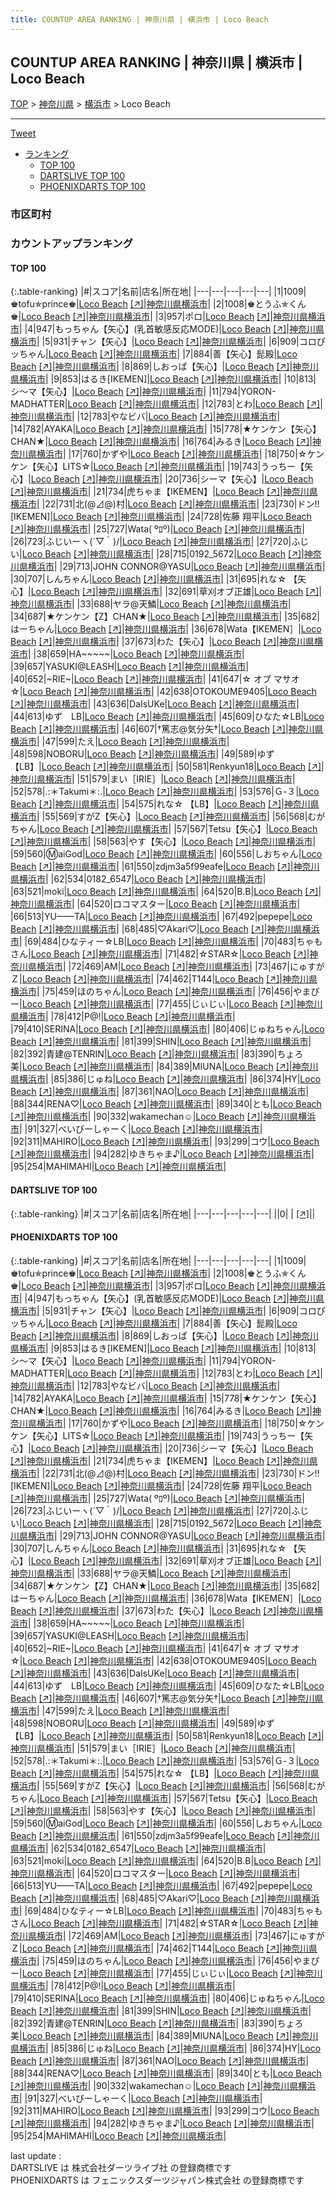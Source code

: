```yaml
---
title: COUNTUP AREA RANKING | 神奈川県 | 横浜市 | Loco Beach
---
```

## COUNTUP AREA RANKING | 神奈川県 | 横浜市 | Loco Beach

[TOP](/darts/rank/) > [神奈川県](/darts/rank/神奈川県/) > [横浜市](/darts/rank/神奈川県/横浜市/) > Loco Beach

___

<a href="https://twitter.com/share?ref_src=twsrc%5Etfw" data-text="COUNTUP AREA RANKING | 神奈川県横浜市Loco Beach" class="twitter-share-button" data-hashtags="DARTSLIVE,PHOENIXDARTS,darts,ダーツ" data-show-count="false">Tweet</a>

* [ランキング](#カウントアップランキング)
    * [TOP 100](#top-100)
    * [DARTSLIVE TOP 100](#dartslive-top-100)
    * [PHOENIXDARTS TOP 100](#phoenixdarts-top-100)

### 市区町村

<ul>

</ul>

### カウントアップランキング

#### TOP 100



{:.table-ranking}
|#|スコア|名前|店名|所在地|
|---|---|---|---|---|
|1|1009|<span class="rank-name-pd">♚tofu✯prince♚</span>|<a href="/darts/rank/shops/50715.html">Loco Beach</a> <a href="https://vs.phoenixdarts.com/jp/shop/shopDetailInfo/s_50715?s_seq=50715">[↗]</a>|<a href="/darts/rank/神奈川県/横浜市">神奈川県横浜市</a>|
|2|1008|<span class="rank-name-pd">♚とうふ✯くん♚</span>|<a href="/darts/rank/shops/50715.html">Loco Beach</a> <a href="https://vs.phoenixdarts.com/jp/shop/shopDetailInfo/s_50715?s_seq=50715">[↗]</a>|<a href="/darts/rank/神奈川県/横浜市">神奈川県横浜市</a>|
|3|957|<span class="rank-name-pd">ポロ</span>|<a href="/darts/rank/shops/50715.html">Loco Beach</a> <a href="https://vs.phoenixdarts.com/jp/shop/shopDetailInfo/s_50715?s_seq=50715">[↗]</a>|<a href="/darts/rank/神奈川県/横浜市">神奈川県横浜市</a>|
|4|947|<span class="rank-name-pd">もっちゃん【矢心】(乳首敏感反応MODE)</span>|<a href="/darts/rank/shops/50715.html">Loco Beach</a> <a href="https://vs.phoenixdarts.com/jp/shop/shopDetailInfo/s_50715?s_seq=50715">[↗]</a>|<a href="/darts/rank/神奈川県/横浜市">神奈川県横浜市</a>|
|5|931|<span class="rank-name-pd">チャン【矢心】</span>|<a href="/darts/rank/shops/50715.html">Loco Beach</a> <a href="https://vs.phoenixdarts.com/jp/shop/shopDetailInfo/s_50715?s_seq=50715">[↗]</a>|<a href="/darts/rank/神奈川県/横浜市">神奈川県横浜市</a>|
|6|909|<span class="rank-name-pd">コロぴッちゃん</span>|<a href="/darts/rank/shops/50715.html">Loco Beach</a> <a href="https://vs.phoenixdarts.com/jp/shop/shopDetailInfo/s_50715?s_seq=50715">[↗]</a>|<a href="/darts/rank/神奈川県/横浜市">神奈川県横浜市</a>|
|7|884|<span class="rank-name-pd">善【矢心】髭殿</span>|<a href="/darts/rank/shops/50715.html">Loco Beach</a> <a href="https://vs.phoenixdarts.com/jp/shop/shopDetailInfo/s_50715?s_seq=50715">[↗]</a>|<a href="/darts/rank/神奈川県/横浜市">神奈川県横浜市</a>|
|8|869|<span class="rank-name-pd">しおっぱ【矢心】</span>|<a href="/darts/rank/shops/50715.html">Loco Beach</a> <a href="https://vs.phoenixdarts.com/jp/shop/shopDetailInfo/s_50715?s_seq=50715">[↗]</a>|<a href="/darts/rank/神奈川県/横浜市">神奈川県横浜市</a>|
|9|853|<span class="rank-name-pd">はるき[IKEMEN]</span>|<a href="/darts/rank/shops/50715.html">Loco Beach</a> <a href="https://vs.phoenixdarts.com/jp/shop/shopDetailInfo/s_50715?s_seq=50715">[↗]</a>|<a href="/darts/rank/神奈川県/横浜市">神奈川県横浜市</a>|
|10|813|<span class="rank-name-pd">シ〜マ【矢心】</span>|<a href="/darts/rank/shops/50715.html">Loco Beach</a> <a href="https://vs.phoenixdarts.com/jp/shop/shopDetailInfo/s_50715?s_seq=50715">[↗]</a>|<a href="/darts/rank/神奈川県/横浜市">神奈川県横浜市</a>|
|11|794|<span class="rank-name-pd">YORON-MADHATTER</span>|<a href="/darts/rank/shops/50715.html">Loco Beach</a> <a href="https://vs.phoenixdarts.com/jp/shop/shopDetailInfo/s_50715?s_seq=50715">[↗]</a>|<a href="/darts/rank/神奈川県/横浜市">神奈川県横浜市</a>|
|12|783|<span class="rank-name-pd">とわ</span>|<a href="/darts/rank/shops/50715.html">Loco Beach</a> <a href="https://vs.phoenixdarts.com/jp/shop/shopDetailInfo/s_50715?s_seq=50715">[↗]</a>|<a href="/darts/rank/神奈川県/横浜市">神奈川県横浜市</a>|
|12|783|<span class="rank-name-pd">やなビバ</span>|<a href="/darts/rank/shops/50715.html">Loco Beach</a> <a href="https://vs.phoenixdarts.com/jp/shop/shopDetailInfo/s_50715?s_seq=50715">[↗]</a>|<a href="/darts/rank/神奈川県/横浜市">神奈川県横浜市</a>|
|14|782|<span class="rank-name-pd">AYAKA</span>|<a href="/darts/rank/shops/50715.html">Loco Beach</a> <a href="https://vs.phoenixdarts.com/jp/shop/shopDetailInfo/s_50715?s_seq=50715">[↗]</a>|<a href="/darts/rank/神奈川県/横浜市">神奈川県横浜市</a>|
|15|778|<span class="rank-name-pd">★ケンケン【矢心】CHAN★</span>|<a href="/darts/rank/shops/50715.html">Loco Beach</a> <a href="https://vs.phoenixdarts.com/jp/shop/shopDetailInfo/s_50715?s_seq=50715">[↗]</a>|<a href="/darts/rank/神奈川県/横浜市">神奈川県横浜市</a>|
|16|764|<span class="rank-name-pd">みるき</span>|<a href="/darts/rank/shops/50715.html">Loco Beach</a> <a href="https://vs.phoenixdarts.com/jp/shop/shopDetailInfo/s_50715?s_seq=50715">[↗]</a>|<a href="/darts/rank/神奈川県/横浜市">神奈川県横浜市</a>|
|17|760|<span class="rank-name-pd">かずや</span>|<a href="/darts/rank/shops/50715.html">Loco Beach</a> <a href="https://vs.phoenixdarts.com/jp/shop/shopDetailInfo/s_50715?s_seq=50715">[↗]</a>|<a href="/darts/rank/神奈川県/横浜市">神奈川県横浜市</a>|
|18|750|<span class="rank-name-pd">☆ケンケン【矢心】LITS☆</span>|<a href="/darts/rank/shops/50715.html">Loco Beach</a> <a href="https://vs.phoenixdarts.com/jp/shop/shopDetailInfo/s_50715?s_seq=50715">[↗]</a>|<a href="/darts/rank/神奈川県/横浜市">神奈川県横浜市</a>|
|19|743|<span class="rank-name-pd">うっちー【矢心】</span>|<a href="/darts/rank/shops/50715.html">Loco Beach</a> <a href="https://vs.phoenixdarts.com/jp/shop/shopDetailInfo/s_50715?s_seq=50715">[↗]</a>|<a href="/darts/rank/神奈川県/横浜市">神奈川県横浜市</a>|
|20|736|<span class="rank-name-pd">シーマ【矢心】</span>|<a href="/darts/rank/shops/50715.html">Loco Beach</a> <a href="https://vs.phoenixdarts.com/jp/shop/shopDetailInfo/s_50715?s_seq=50715">[↗]</a>|<a href="/darts/rank/神奈川県/横浜市">神奈川県横浜市</a>|
|21|734|<span class="rank-name-pd">虎ちゃま【IKEMEN】</span>|<a href="/darts/rank/shops/50715.html">Loco Beach</a> <a href="https://vs.phoenixdarts.com/jp/shop/shopDetailInfo/s_50715?s_seq=50715">[↗]</a>|<a href="/darts/rank/神奈川県/横浜市">神奈川県横浜市</a>|
|22|731|<span class="rank-name-pd">北(@⊿@)村</span>|<a href="/darts/rank/shops/50715.html">Loco Beach</a> <a href="https://vs.phoenixdarts.com/jp/shop/shopDetailInfo/s_50715?s_seq=50715">[↗]</a>|<a href="/darts/rank/神奈川県/横浜市">神奈川県横浜市</a>|
|23|730|<span class="rank-name-pd">ドン!![IKEMEN]</span>|<a href="/darts/rank/shops/50715.html">Loco Beach</a> <a href="https://vs.phoenixdarts.com/jp/shop/shopDetailInfo/s_50715?s_seq=50715">[↗]</a>|<a href="/darts/rank/神奈川県/横浜市">神奈川県横浜市</a>|
|24|728|<span class="rank-name-pd">佐藤 翔平</span>|<a href="/darts/rank/shops/50715.html">Loco Beach</a> <a href="https://vs.phoenixdarts.com/jp/shop/shopDetailInfo/s_50715?s_seq=50715">[↗]</a>|<a href="/darts/rank/神奈川県/横浜市">神奈川県横浜市</a>|
|25|727|<span class="rank-name-pd">Wata( ºﾛº)</span>|<a href="/darts/rank/shops/50715.html">Loco Beach</a> <a href="https://vs.phoenixdarts.com/jp/shop/shopDetailInfo/s_50715?s_seq=50715">[↗]</a>|<a href="/darts/rank/神奈川県/横浜市">神奈川県横浜市</a>|
|26|723|<span class="rank-name-pd">ふじいーヽ(´▽｀)/</span>|<a href="/darts/rank/shops/50715.html">Loco Beach</a> <a href="https://vs.phoenixdarts.com/jp/shop/shopDetailInfo/s_50715?s_seq=50715">[↗]</a>|<a href="/darts/rank/神奈川県/横浜市">神奈川県横浜市</a>|
|27|720|<span class="rank-name-pd">ふじい</span>|<a href="/darts/rank/shops/50715.html">Loco Beach</a> <a href="https://vs.phoenixdarts.com/jp/shop/shopDetailInfo/s_50715?s_seq=50715">[↗]</a>|<a href="/darts/rank/神奈川県/横浜市">神奈川県横浜市</a>|
|28|715|<span class="rank-name-pd">0192_5672</span>|<a href="/darts/rank/shops/50715.html">Loco Beach</a> <a href="https://vs.phoenixdarts.com/jp/shop/shopDetailInfo/s_50715?s_seq=50715">[↗]</a>|<a href="/darts/rank/神奈川県/横浜市">神奈川県横浜市</a>|
|29|713|<span class="rank-name-pd">JOHN CONNOR@YASU</span>|<a href="/darts/rank/shops/50715.html">Loco Beach</a> <a href="https://vs.phoenixdarts.com/jp/shop/shopDetailInfo/s_50715?s_seq=50715">[↗]</a>|<a href="/darts/rank/神奈川県/横浜市">神奈川県横浜市</a>|
|30|707|<span class="rank-name-pd">しんちゃん</span>|<a href="/darts/rank/shops/50715.html">Loco Beach</a> <a href="https://vs.phoenixdarts.com/jp/shop/shopDetailInfo/s_50715?s_seq=50715">[↗]</a>|<a href="/darts/rank/神奈川県/横浜市">神奈川県横浜市</a>|
|31|695|<span class="rank-name-pd">れな☆ 【矢心】</span>|<a href="/darts/rank/shops/50715.html">Loco Beach</a> <a href="https://vs.phoenixdarts.com/jp/shop/shopDetailInfo/s_50715?s_seq=50715">[↗]</a>|<a href="/darts/rank/神奈川県/横浜市">神奈川県横浜市</a>|
|32|691|<span class="rank-name-pd">草刈オブ正雄</span>|<a href="/darts/rank/shops/50715.html">Loco Beach</a> <a href="https://vs.phoenixdarts.com/jp/shop/shopDetailInfo/s_50715?s_seq=50715">[↗]</a>|<a href="/darts/rank/神奈川県/横浜市">神奈川県横浜市</a>|
|33|688|<span class="rank-name-pd">ヤラ@天鱗</span>|<a href="/darts/rank/shops/50715.html">Loco Beach</a> <a href="https://vs.phoenixdarts.com/jp/shop/shopDetailInfo/s_50715?s_seq=50715">[↗]</a>|<a href="/darts/rank/神奈川県/横浜市">神奈川県横浜市</a>|
|34|687|<span class="rank-name-pd">★ケンケン【Z】CHAN★</span>|<a href="/darts/rank/shops/50715.html">Loco Beach</a> <a href="https://vs.phoenixdarts.com/jp/shop/shopDetailInfo/s_50715?s_seq=50715">[↗]</a>|<a href="/darts/rank/神奈川県/横浜市">神奈川県横浜市</a>|
|35|682|<span class="rank-name-pd">はーちゃん</span>|<a href="/darts/rank/shops/50715.html">Loco Beach</a> <a href="https://vs.phoenixdarts.com/jp/shop/shopDetailInfo/s_50715?s_seq=50715">[↗]</a>|<a href="/darts/rank/神奈川県/横浜市">神奈川県横浜市</a>|
|36|678|<span class="rank-name-pd">Wata【IKEMEN］</span>|<a href="/darts/rank/shops/50715.html">Loco Beach</a> <a href="https://vs.phoenixdarts.com/jp/shop/shopDetailInfo/s_50715?s_seq=50715">[↗]</a>|<a href="/darts/rank/神奈川県/横浜市">神奈川県横浜市</a>|
|37|673|<span class="rank-name-pd">わた【矢心】</span>|<a href="/darts/rank/shops/50715.html">Loco Beach</a> <a href="https://vs.phoenixdarts.com/jp/shop/shopDetailInfo/s_50715?s_seq=50715">[↗]</a>|<a href="/darts/rank/神奈川県/横浜市">神奈川県横浜市</a>|
|38|659|<span class="rank-name-pd">HA~~~~~</span>|<a href="/darts/rank/shops/50715.html">Loco Beach</a> <a href="https://vs.phoenixdarts.com/jp/shop/shopDetailInfo/s_50715?s_seq=50715">[↗]</a>|<a href="/darts/rank/神奈川県/横浜市">神奈川県横浜市</a>|
|39|657|<span class="rank-name-pd">YASUKI@LEASH</span>|<a href="/darts/rank/shops/50715.html">Loco Beach</a> <a href="https://vs.phoenixdarts.com/jp/shop/shopDetailInfo/s_50715?s_seq=50715">[↗]</a>|<a href="/darts/rank/神奈川県/横浜市">神奈川県横浜市</a>|
|40|652|<span class="rank-name-pd">~RIE~</span>|<a href="/darts/rank/shops/50715.html">Loco Beach</a> <a href="https://vs.phoenixdarts.com/jp/shop/shopDetailInfo/s_50715?s_seq=50715">[↗]</a>|<a href="/darts/rank/神奈川県/横浜市">神奈川県横浜市</a>|
|41|647|<span class="rank-name-pd">☆ オブ マサオ ☆</span>|<a href="/darts/rank/shops/50715.html">Loco Beach</a> <a href="https://vs.phoenixdarts.com/jp/shop/shopDetailInfo/s_50715?s_seq=50715">[↗]</a>|<a href="/darts/rank/神奈川県/横浜市">神奈川県横浜市</a>|
|42|638|<span class="rank-name-pd">OTOKOUME9405</span>|<a href="/darts/rank/shops/50715.html">Loco Beach</a> <a href="https://vs.phoenixdarts.com/jp/shop/shopDetailInfo/s_50715?s_seq=50715">[↗]</a>|<a href="/darts/rank/神奈川県/横浜市">神奈川県横浜市</a>|
|43|636|<span class="rank-name-pd">DaIsUKe</span>|<a href="/darts/rank/shops/50715.html">Loco Beach</a> <a href="https://vs.phoenixdarts.com/jp/shop/shopDetailInfo/s_50715?s_seq=50715">[↗]</a>|<a href="/darts/rank/神奈川県/横浜市">神奈川県横浜市</a>|
|44|613|<span class="rank-name-pd">ゆず　LB</span>|<a href="/darts/rank/shops/50715.html">Loco Beach</a> <a href="https://vs.phoenixdarts.com/jp/shop/shopDetailInfo/s_50715?s_seq=50715">[↗]</a>|<a href="/darts/rank/神奈川県/横浜市">神奈川県横浜市</a>|
|45|609|<span class="rank-name-pd">ひなた☆LB</span>|<a href="/darts/rank/shops/50715.html">Loco Beach</a> <a href="https://vs.phoenixdarts.com/jp/shop/shopDetailInfo/s_50715?s_seq=50715">[↗]</a>|<a href="/darts/rank/神奈川県/横浜市">神奈川県横浜市</a>|
|46|607|<span class="rank-name-pd">†篤志@気分矢†</span>|<a href="/darts/rank/shops/50715.html">Loco Beach</a> <a href="https://vs.phoenixdarts.com/jp/shop/shopDetailInfo/s_50715?s_seq=50715">[↗]</a>|<a href="/darts/rank/神奈川県/横浜市">神奈川県横浜市</a>|
|47|599|<span class="rank-name-pd">たえ</span>|<a href="/darts/rank/shops/50715.html">Loco Beach</a> <a href="https://vs.phoenixdarts.com/jp/shop/shopDetailInfo/s_50715?s_seq=50715">[↗]</a>|<a href="/darts/rank/神奈川県/横浜市">神奈川県横浜市</a>|
|48|598|<span class="rank-name-pd">NOBORU</span>|<a href="/darts/rank/shops/50715.html">Loco Beach</a> <a href="https://vs.phoenixdarts.com/jp/shop/shopDetailInfo/s_50715?s_seq=50715">[↗]</a>|<a href="/darts/rank/神奈川県/横浜市">神奈川県横浜市</a>|
|49|589|<span class="rank-name-pd">ゆず　【LB】</span>|<a href="/darts/rank/shops/50715.html">Loco Beach</a> <a href="https://vs.phoenixdarts.com/jp/shop/shopDetailInfo/s_50715?s_seq=50715">[↗]</a>|<a href="/darts/rank/神奈川県/横浜市">神奈川県横浜市</a>|
|50|581|<span class="rank-name-pd">Renkyun18</span>|<a href="/darts/rank/shops/50715.html">Loco Beach</a> <a href="https://vs.phoenixdarts.com/jp/shop/shopDetailInfo/s_50715?s_seq=50715">[↗]</a>|<a href="/darts/rank/神奈川県/横浜市">神奈川県横浜市</a>|
|51|579|<span class="rank-name-pd">まい［IRIE］</span>|<a href="/darts/rank/shops/50715.html">Loco Beach</a> <a href="https://vs.phoenixdarts.com/jp/shop/shopDetailInfo/s_50715?s_seq=50715">[↗]</a>|<a href="/darts/rank/神奈川県/横浜市">神奈川県横浜市</a>|
|52|578|<span class="rank-name-pd">.:＊Takumi＊:.</span>|<a href="/darts/rank/shops/50715.html">Loco Beach</a> <a href="https://vs.phoenixdarts.com/jp/shop/shopDetailInfo/s_50715?s_seq=50715">[↗]</a>|<a href="/darts/rank/神奈川県/横浜市">神奈川県横浜市</a>|
|53|576|<span class="rank-name-pd">Ｇ-３</span>|<a href="/darts/rank/shops/50715.html">Loco Beach</a> <a href="https://vs.phoenixdarts.com/jp/shop/shopDetailInfo/s_50715?s_seq=50715">[↗]</a>|<a href="/darts/rank/神奈川県/横浜市">神奈川県横浜市</a>|
|54|575|<span class="rank-name-pd">れな☆ 【LB】</span>|<a href="/darts/rank/shops/50715.html">Loco Beach</a> <a href="https://vs.phoenixdarts.com/jp/shop/shopDetailInfo/s_50715?s_seq=50715">[↗]</a>|<a href="/darts/rank/神奈川県/横浜市">神奈川県横浜市</a>|
|55|569|<span class="rank-name-pd">すがZ【矢心】</span>|<a href="/darts/rank/shops/50715.html">Loco Beach</a> <a href="https://vs.phoenixdarts.com/jp/shop/shopDetailInfo/s_50715?s_seq=50715">[↗]</a>|<a href="/darts/rank/神奈川県/横浜市">神奈川県横浜市</a>|
|56|568|<span class="rank-name-pd">むがちゃん</span>|<a href="/darts/rank/shops/50715.html">Loco Beach</a> <a href="https://vs.phoenixdarts.com/jp/shop/shopDetailInfo/s_50715?s_seq=50715">[↗]</a>|<a href="/darts/rank/神奈川県/横浜市">神奈川県横浜市</a>|
|57|567|<span class="rank-name-pd">Tetsu【矢心】</span>|<a href="/darts/rank/shops/50715.html">Loco Beach</a> <a href="https://vs.phoenixdarts.com/jp/shop/shopDetailInfo/s_50715?s_seq=50715">[↗]</a>|<a href="/darts/rank/神奈川県/横浜市">神奈川県横浜市</a>|
|58|563|<span class="rank-name-pd">やす【矢心】</span>|<a href="/darts/rank/shops/50715.html">Loco Beach</a> <a href="https://vs.phoenixdarts.com/jp/shop/shopDetailInfo/s_50715?s_seq=50715">[↗]</a>|<a href="/darts/rank/神奈川県/横浜市">神奈川県横浜市</a>|
|59|560|<span class="rank-name-pd">Ⓜ︎aiGod</span>|<a href="/darts/rank/shops/50715.html">Loco Beach</a> <a href="https://vs.phoenixdarts.com/jp/shop/shopDetailInfo/s_50715?s_seq=50715">[↗]</a>|<a href="/darts/rank/神奈川県/横浜市">神奈川県横浜市</a>|
|60|556|<span class="rank-name-pd">しおちゃん</span>|<a href="/darts/rank/shops/50715.html">Loco Beach</a> <a href="https://vs.phoenixdarts.com/jp/shop/shopDetailInfo/s_50715?s_seq=50715">[↗]</a>|<a href="/darts/rank/神奈川県/横浜市">神奈川県横浜市</a>|
|61|550|<span class="rank-name-pd">zdjm3a5f99eafe</span>|<a href="/darts/rank/shops/50715.html">Loco Beach</a> <a href="https://vs.phoenixdarts.com/jp/shop/shopDetailInfo/s_50715?s_seq=50715">[↗]</a>|<a href="/darts/rank/神奈川県/横浜市">神奈川県横浜市</a>|
|62|534|<span class="rank-name-pd">0182_6547</span>|<a href="/darts/rank/shops/50715.html">Loco Beach</a> <a href="https://vs.phoenixdarts.com/jp/shop/shopDetailInfo/s_50715?s_seq=50715">[↗]</a>|<a href="/darts/rank/神奈川県/横浜市">神奈川県横浜市</a>|
|63|521|<span class="rank-name-pd">moki</span>|<a href="/darts/rank/shops/50715.html">Loco Beach</a> <a href="https://vs.phoenixdarts.com/jp/shop/shopDetailInfo/s_50715?s_seq=50715">[↗]</a>|<a href="/darts/rank/神奈川県/横浜市">神奈川県横浜市</a>|
|64|520|<span class="rank-name-pd">B.B</span>|<a href="/darts/rank/shops/50715.html">Loco Beach</a> <a href="https://vs.phoenixdarts.com/jp/shop/shopDetailInfo/s_50715?s_seq=50715">[↗]</a>|<a href="/darts/rank/神奈川県/横浜市">神奈川県横浜市</a>|
|64|520|<span class="rank-name-pd">ロコマスター</span>|<a href="/darts/rank/shops/50715.html">Loco Beach</a> <a href="https://vs.phoenixdarts.com/jp/shop/shopDetailInfo/s_50715?s_seq=50715">[↗]</a>|<a href="/darts/rank/神奈川県/横浜市">神奈川県横浜市</a>|
|66|513|<span class="rank-name-pd">YU——TA</span>|<a href="/darts/rank/shops/50715.html">Loco Beach</a> <a href="https://vs.phoenixdarts.com/jp/shop/shopDetailInfo/s_50715?s_seq=50715">[↗]</a>|<a href="/darts/rank/神奈川県/横浜市">神奈川県横浜市</a>|
|67|492|<span class="rank-name-pd">pepepe</span>|<a href="/darts/rank/shops/50715.html">Loco Beach</a> <a href="https://vs.phoenixdarts.com/jp/shop/shopDetailInfo/s_50715?s_seq=50715">[↗]</a>|<a href="/darts/rank/神奈川県/横浜市">神奈川県横浜市</a>|
|68|485|<span class="rank-name-pd">‪‪♡Akari‪‪♡</span>|<a href="/darts/rank/shops/50715.html">Loco Beach</a> <a href="https://vs.phoenixdarts.com/jp/shop/shopDetailInfo/s_50715?s_seq=50715">[↗]</a>|<a href="/darts/rank/神奈川県/横浜市">神奈川県横浜市</a>|
|69|484|<span class="rank-name-pd">ひなティー☆LB</span>|<a href="/darts/rank/shops/50715.html">Loco Beach</a> <a href="https://vs.phoenixdarts.com/jp/shop/shopDetailInfo/s_50715?s_seq=50715">[↗]</a>|<a href="/darts/rank/神奈川県/横浜市">神奈川県横浜市</a>|
|70|483|<span class="rank-name-pd">ちゃもさん</span>|<a href="/darts/rank/shops/50715.html">Loco Beach</a> <a href="https://vs.phoenixdarts.com/jp/shop/shopDetailInfo/s_50715?s_seq=50715">[↗]</a>|<a href="/darts/rank/神奈川県/横浜市">神奈川県横浜市</a>|
|71|482|<span class="rank-name-pd">☆STAR☆</span>|<a href="/darts/rank/shops/50715.html">Loco Beach</a> <a href="https://vs.phoenixdarts.com/jp/shop/shopDetailInfo/s_50715?s_seq=50715">[↗]</a>|<a href="/darts/rank/神奈川県/横浜市">神奈川県横浜市</a>|
|72|469|<span class="rank-name-pd">AM</span>|<a href="/darts/rank/shops/50715.html">Loco Beach</a> <a href="https://vs.phoenixdarts.com/jp/shop/shopDetailInfo/s_50715?s_seq=50715">[↗]</a>|<a href="/darts/rank/神奈川県/横浜市">神奈川県横浜市</a>|
|73|467|<span class="rank-name-pd">にゅすがＺ</span>|<a href="/darts/rank/shops/50715.html">Loco Beach</a> <a href="https://vs.phoenixdarts.com/jp/shop/shopDetailInfo/s_50715?s_seq=50715">[↗]</a>|<a href="/darts/rank/神奈川県/横浜市">神奈川県横浜市</a>|
|74|462|<span class="rank-name-pd">T144</span>|<a href="/darts/rank/shops/50715.html">Loco Beach</a> <a href="https://vs.phoenixdarts.com/jp/shop/shopDetailInfo/s_50715?s_seq=50715">[↗]</a>|<a href="/darts/rank/神奈川県/横浜市">神奈川県横浜市</a>|
|75|459|<span class="rank-name-pd">ほのちゃん</span>|<a href="/darts/rank/shops/50715.html">Loco Beach</a> <a href="https://vs.phoenixdarts.com/jp/shop/shopDetailInfo/s_50715?s_seq=50715">[↗]</a>|<a href="/darts/rank/神奈川県/横浜市">神奈川県横浜市</a>|
|76|456|<span class="rank-name-pd">やまぴー</span>|<a href="/darts/rank/shops/50715.html">Loco Beach</a> <a href="https://vs.phoenixdarts.com/jp/shop/shopDetailInfo/s_50715?s_seq=50715">[↗]</a>|<a href="/darts/rank/神奈川県/横浜市">神奈川県横浜市</a>|
|77|455|<span class="rank-name-pd">じぃじぃ</span>|<a href="/darts/rank/shops/50715.html">Loco Beach</a> <a href="https://vs.phoenixdarts.com/jp/shop/shopDetailInfo/s_50715?s_seq=50715">[↗]</a>|<a href="/darts/rank/神奈川県/横浜市">神奈川県横浜市</a>|
|78|412|<span class="rank-name-pd">P@!</span>|<a href="/darts/rank/shops/50715.html">Loco Beach</a> <a href="https://vs.phoenixdarts.com/jp/shop/shopDetailInfo/s_50715?s_seq=50715">[↗]</a>|<a href="/darts/rank/神奈川県/横浜市">神奈川県横浜市</a>|
|79|410|<span class="rank-name-pd">SERINA</span>|<a href="/darts/rank/shops/50715.html">Loco Beach</a> <a href="https://vs.phoenixdarts.com/jp/shop/shopDetailInfo/s_50715?s_seq=50715">[↗]</a>|<a href="/darts/rank/神奈川県/横浜市">神奈川県横浜市</a>|
|80|406|<span class="rank-name-pd">じゅねちゃん</span>|<a href="/darts/rank/shops/50715.html">Loco Beach</a> <a href="https://vs.phoenixdarts.com/jp/shop/shopDetailInfo/s_50715?s_seq=50715">[↗]</a>|<a href="/darts/rank/神奈川県/横浜市">神奈川県横浜市</a>|
|81|399|<span class="rank-name-pd">SHIN</span>|<a href="/darts/rank/shops/50715.html">Loco Beach</a> <a href="https://vs.phoenixdarts.com/jp/shop/shopDetailInfo/s_50715?s_seq=50715">[↗]</a>|<a href="/darts/rank/神奈川県/横浜市">神奈川県横浜市</a>|
|82|392|<span class="rank-name-pd">青建@TENRIN</span>|<a href="/darts/rank/shops/50715.html">Loco Beach</a> <a href="https://vs.phoenixdarts.com/jp/shop/shopDetailInfo/s_50715?s_seq=50715">[↗]</a>|<a href="/darts/rank/神奈川県/横浜市">神奈川県横浜市</a>|
|83|390|<span class="rank-name-pd">ちょろ美</span>|<a href="/darts/rank/shops/50715.html">Loco Beach</a> <a href="https://vs.phoenixdarts.com/jp/shop/shopDetailInfo/s_50715?s_seq=50715">[↗]</a>|<a href="/darts/rank/神奈川県/横浜市">神奈川県横浜市</a>|
|84|389|<span class="rank-name-pd">MIUNA</span>|<a href="/darts/rank/shops/50715.html">Loco Beach</a> <a href="https://vs.phoenixdarts.com/jp/shop/shopDetailInfo/s_50715?s_seq=50715">[↗]</a>|<a href="/darts/rank/神奈川県/横浜市">神奈川県横浜市</a>|
|85|386|<span class="rank-name-pd">じゅね</span>|<a href="/darts/rank/shops/50715.html">Loco Beach</a> <a href="https://vs.phoenixdarts.com/jp/shop/shopDetailInfo/s_50715?s_seq=50715">[↗]</a>|<a href="/darts/rank/神奈川県/横浜市">神奈川県横浜市</a>|
|86|374|<span class="rank-name-pd">HY</span>|<a href="/darts/rank/shops/50715.html">Loco Beach</a> <a href="https://vs.phoenixdarts.com/jp/shop/shopDetailInfo/s_50715?s_seq=50715">[↗]</a>|<a href="/darts/rank/神奈川県/横浜市">神奈川県横浜市</a>|
|87|361|<span class="rank-name-pd">NAO</span>|<a href="/darts/rank/shops/50715.html">Loco Beach</a> <a href="https://vs.phoenixdarts.com/jp/shop/shopDetailInfo/s_50715?s_seq=50715">[↗]</a>|<a href="/darts/rank/神奈川県/横浜市">神奈川県横浜市</a>|
|88|344|<span class="rank-name-pd">RENA♡</span>|<a href="/darts/rank/shops/50715.html">Loco Beach</a> <a href="https://vs.phoenixdarts.com/jp/shop/shopDetailInfo/s_50715?s_seq=50715">[↗]</a>|<a href="/darts/rank/神奈川県/横浜市">神奈川県横浜市</a>|
|89|340|<span class="rank-name-pd">とも</span>|<a href="/darts/rank/shops/50715.html">Loco Beach</a> <a href="https://vs.phoenixdarts.com/jp/shop/shopDetailInfo/s_50715?s_seq=50715">[↗]</a>|<a href="/darts/rank/神奈川県/横浜市">神奈川県横浜市</a>|
|90|332|<span class="rank-name-pd">wakamechan☺︎</span>|<a href="/darts/rank/shops/50715.html">Loco Beach</a> <a href="https://vs.phoenixdarts.com/jp/shop/shopDetailInfo/s_50715?s_seq=50715">[↗]</a>|<a href="/darts/rank/神奈川県/横浜市">神奈川県横浜市</a>|
|91|327|<span class="rank-name-pd">べいびーしゃーく</span>|<a href="/darts/rank/shops/50715.html">Loco Beach</a> <a href="https://vs.phoenixdarts.com/jp/shop/shopDetailInfo/s_50715?s_seq=50715">[↗]</a>|<a href="/darts/rank/神奈川県/横浜市">神奈川県横浜市</a>|
|92|311|<span class="rank-name-pd">MAHIRO</span>|<a href="/darts/rank/shops/50715.html">Loco Beach</a> <a href="https://vs.phoenixdarts.com/jp/shop/shopDetailInfo/s_50715?s_seq=50715">[↗]</a>|<a href="/darts/rank/神奈川県/横浜市">神奈川県横浜市</a>|
|93|299|<span class="rank-name-pd">コウ</span>|<a href="/darts/rank/shops/50715.html">Loco Beach</a> <a href="https://vs.phoenixdarts.com/jp/shop/shopDetailInfo/s_50715?s_seq=50715">[↗]</a>|<a href="/darts/rank/神奈川県/横浜市">神奈川県横浜市</a>|
|94|282|<span class="rank-name-pd">ゆきちゃま♪</span>|<a href="/darts/rank/shops/50715.html">Loco Beach</a> <a href="https://vs.phoenixdarts.com/jp/shop/shopDetailInfo/s_50715?s_seq=50715">[↗]</a>|<a href="/darts/rank/神奈川県/横浜市">神奈川県横浜市</a>|
|95|254|<span class="rank-name-pd">MAHIMAHI</span>|<a href="/darts/rank/shops/50715.html">Loco Beach</a> <a href="https://vs.phoenixdarts.com/jp/shop/shopDetailInfo/s_50715?s_seq=50715">[↗]</a>|<a href="/darts/rank/神奈川県/横浜市">神奈川県横浜市</a>|


#### DARTSLIVE TOP 100



{:.table-ranking}
|#|スコア|名前|店名|所在地|
|---|---|---|---|---|
||0|<span class="rank-name-dl"> </span>|<a href="/darts/rank/shops/.html"></a> <a href="">[↗]</a>|<a href="/darts/rank//"></a>|


#### PHOENIXDARTS TOP 100



{:.table-ranking}
|#|スコア|名前|店名|所在地|
|---|---|---|---|---|
|1|1009|<span class="rank-name-pd">♚tofu✯prince♚</span>|<a href="/darts/rank/shops/50715.html">Loco Beach</a> <a href="https://vs.phoenixdarts.com/jp/shop/shopDetailInfo/s_50715?s_seq=50715">[↗]</a>|<a href="/darts/rank/神奈川県/横浜市">神奈川県横浜市</a>|
|2|1008|<span class="rank-name-pd">♚とうふ✯くん♚</span>|<a href="/darts/rank/shops/50715.html">Loco Beach</a> <a href="https://vs.phoenixdarts.com/jp/shop/shopDetailInfo/s_50715?s_seq=50715">[↗]</a>|<a href="/darts/rank/神奈川県/横浜市">神奈川県横浜市</a>|
|3|957|<span class="rank-name-pd">ポロ</span>|<a href="/darts/rank/shops/50715.html">Loco Beach</a> <a href="https://vs.phoenixdarts.com/jp/shop/shopDetailInfo/s_50715?s_seq=50715">[↗]</a>|<a href="/darts/rank/神奈川県/横浜市">神奈川県横浜市</a>|
|4|947|<span class="rank-name-pd">もっちゃん【矢心】(乳首敏感反応MODE)</span>|<a href="/darts/rank/shops/50715.html">Loco Beach</a> <a href="https://vs.phoenixdarts.com/jp/shop/shopDetailInfo/s_50715?s_seq=50715">[↗]</a>|<a href="/darts/rank/神奈川県/横浜市">神奈川県横浜市</a>|
|5|931|<span class="rank-name-pd">チャン【矢心】</span>|<a href="/darts/rank/shops/50715.html">Loco Beach</a> <a href="https://vs.phoenixdarts.com/jp/shop/shopDetailInfo/s_50715?s_seq=50715">[↗]</a>|<a href="/darts/rank/神奈川県/横浜市">神奈川県横浜市</a>|
|6|909|<span class="rank-name-pd">コロぴッちゃん</span>|<a href="/darts/rank/shops/50715.html">Loco Beach</a> <a href="https://vs.phoenixdarts.com/jp/shop/shopDetailInfo/s_50715?s_seq=50715">[↗]</a>|<a href="/darts/rank/神奈川県/横浜市">神奈川県横浜市</a>|
|7|884|<span class="rank-name-pd">善【矢心】髭殿</span>|<a href="/darts/rank/shops/50715.html">Loco Beach</a> <a href="https://vs.phoenixdarts.com/jp/shop/shopDetailInfo/s_50715?s_seq=50715">[↗]</a>|<a href="/darts/rank/神奈川県/横浜市">神奈川県横浜市</a>|
|8|869|<span class="rank-name-pd">しおっぱ【矢心】</span>|<a href="/darts/rank/shops/50715.html">Loco Beach</a> <a href="https://vs.phoenixdarts.com/jp/shop/shopDetailInfo/s_50715?s_seq=50715">[↗]</a>|<a href="/darts/rank/神奈川県/横浜市">神奈川県横浜市</a>|
|9|853|<span class="rank-name-pd">はるき[IKEMEN]</span>|<a href="/darts/rank/shops/50715.html">Loco Beach</a> <a href="https://vs.phoenixdarts.com/jp/shop/shopDetailInfo/s_50715?s_seq=50715">[↗]</a>|<a href="/darts/rank/神奈川県/横浜市">神奈川県横浜市</a>|
|10|813|<span class="rank-name-pd">シ〜マ【矢心】</span>|<a href="/darts/rank/shops/50715.html">Loco Beach</a> <a href="https://vs.phoenixdarts.com/jp/shop/shopDetailInfo/s_50715?s_seq=50715">[↗]</a>|<a href="/darts/rank/神奈川県/横浜市">神奈川県横浜市</a>|
|11|794|<span class="rank-name-pd">YORON-MADHATTER</span>|<a href="/darts/rank/shops/50715.html">Loco Beach</a> <a href="https://vs.phoenixdarts.com/jp/shop/shopDetailInfo/s_50715?s_seq=50715">[↗]</a>|<a href="/darts/rank/神奈川県/横浜市">神奈川県横浜市</a>|
|12|783|<span class="rank-name-pd">とわ</span>|<a href="/darts/rank/shops/50715.html">Loco Beach</a> <a href="https://vs.phoenixdarts.com/jp/shop/shopDetailInfo/s_50715?s_seq=50715">[↗]</a>|<a href="/darts/rank/神奈川県/横浜市">神奈川県横浜市</a>|
|12|783|<span class="rank-name-pd">やなビバ</span>|<a href="/darts/rank/shops/50715.html">Loco Beach</a> <a href="https://vs.phoenixdarts.com/jp/shop/shopDetailInfo/s_50715?s_seq=50715">[↗]</a>|<a href="/darts/rank/神奈川県/横浜市">神奈川県横浜市</a>|
|14|782|<span class="rank-name-pd">AYAKA</span>|<a href="/darts/rank/shops/50715.html">Loco Beach</a> <a href="https://vs.phoenixdarts.com/jp/shop/shopDetailInfo/s_50715?s_seq=50715">[↗]</a>|<a href="/darts/rank/神奈川県/横浜市">神奈川県横浜市</a>|
|15|778|<span class="rank-name-pd">★ケンケン【矢心】CHAN★</span>|<a href="/darts/rank/shops/50715.html">Loco Beach</a> <a href="https://vs.phoenixdarts.com/jp/shop/shopDetailInfo/s_50715?s_seq=50715">[↗]</a>|<a href="/darts/rank/神奈川県/横浜市">神奈川県横浜市</a>|
|16|764|<span class="rank-name-pd">みるき</span>|<a href="/darts/rank/shops/50715.html">Loco Beach</a> <a href="https://vs.phoenixdarts.com/jp/shop/shopDetailInfo/s_50715?s_seq=50715">[↗]</a>|<a href="/darts/rank/神奈川県/横浜市">神奈川県横浜市</a>|
|17|760|<span class="rank-name-pd">かずや</span>|<a href="/darts/rank/shops/50715.html">Loco Beach</a> <a href="https://vs.phoenixdarts.com/jp/shop/shopDetailInfo/s_50715?s_seq=50715">[↗]</a>|<a href="/darts/rank/神奈川県/横浜市">神奈川県横浜市</a>|
|18|750|<span class="rank-name-pd">☆ケンケン【矢心】LITS☆</span>|<a href="/darts/rank/shops/50715.html">Loco Beach</a> <a href="https://vs.phoenixdarts.com/jp/shop/shopDetailInfo/s_50715?s_seq=50715">[↗]</a>|<a href="/darts/rank/神奈川県/横浜市">神奈川県横浜市</a>|
|19|743|<span class="rank-name-pd">うっちー【矢心】</span>|<a href="/darts/rank/shops/50715.html">Loco Beach</a> <a href="https://vs.phoenixdarts.com/jp/shop/shopDetailInfo/s_50715?s_seq=50715">[↗]</a>|<a href="/darts/rank/神奈川県/横浜市">神奈川県横浜市</a>|
|20|736|<span class="rank-name-pd">シーマ【矢心】</span>|<a href="/darts/rank/shops/50715.html">Loco Beach</a> <a href="https://vs.phoenixdarts.com/jp/shop/shopDetailInfo/s_50715?s_seq=50715">[↗]</a>|<a href="/darts/rank/神奈川県/横浜市">神奈川県横浜市</a>|
|21|734|<span class="rank-name-pd">虎ちゃま【IKEMEN】</span>|<a href="/darts/rank/shops/50715.html">Loco Beach</a> <a href="https://vs.phoenixdarts.com/jp/shop/shopDetailInfo/s_50715?s_seq=50715">[↗]</a>|<a href="/darts/rank/神奈川県/横浜市">神奈川県横浜市</a>|
|22|731|<span class="rank-name-pd">北(@⊿@)村</span>|<a href="/darts/rank/shops/50715.html">Loco Beach</a> <a href="https://vs.phoenixdarts.com/jp/shop/shopDetailInfo/s_50715?s_seq=50715">[↗]</a>|<a href="/darts/rank/神奈川県/横浜市">神奈川県横浜市</a>|
|23|730|<span class="rank-name-pd">ドン!![IKEMEN]</span>|<a href="/darts/rank/shops/50715.html">Loco Beach</a> <a href="https://vs.phoenixdarts.com/jp/shop/shopDetailInfo/s_50715?s_seq=50715">[↗]</a>|<a href="/darts/rank/神奈川県/横浜市">神奈川県横浜市</a>|
|24|728|<span class="rank-name-pd">佐藤 翔平</span>|<a href="/darts/rank/shops/50715.html">Loco Beach</a> <a href="https://vs.phoenixdarts.com/jp/shop/shopDetailInfo/s_50715?s_seq=50715">[↗]</a>|<a href="/darts/rank/神奈川県/横浜市">神奈川県横浜市</a>|
|25|727|<span class="rank-name-pd">Wata( ºﾛº)</span>|<a href="/darts/rank/shops/50715.html">Loco Beach</a> <a href="https://vs.phoenixdarts.com/jp/shop/shopDetailInfo/s_50715?s_seq=50715">[↗]</a>|<a href="/darts/rank/神奈川県/横浜市">神奈川県横浜市</a>|
|26|723|<span class="rank-name-pd">ふじいーヽ(´▽｀)/</span>|<a href="/darts/rank/shops/50715.html">Loco Beach</a> <a href="https://vs.phoenixdarts.com/jp/shop/shopDetailInfo/s_50715?s_seq=50715">[↗]</a>|<a href="/darts/rank/神奈川県/横浜市">神奈川県横浜市</a>|
|27|720|<span class="rank-name-pd">ふじい</span>|<a href="/darts/rank/shops/50715.html">Loco Beach</a> <a href="https://vs.phoenixdarts.com/jp/shop/shopDetailInfo/s_50715?s_seq=50715">[↗]</a>|<a href="/darts/rank/神奈川県/横浜市">神奈川県横浜市</a>|
|28|715|<span class="rank-name-pd">0192_5672</span>|<a href="/darts/rank/shops/50715.html">Loco Beach</a> <a href="https://vs.phoenixdarts.com/jp/shop/shopDetailInfo/s_50715?s_seq=50715">[↗]</a>|<a href="/darts/rank/神奈川県/横浜市">神奈川県横浜市</a>|
|29|713|<span class="rank-name-pd">JOHN CONNOR@YASU</span>|<a href="/darts/rank/shops/50715.html">Loco Beach</a> <a href="https://vs.phoenixdarts.com/jp/shop/shopDetailInfo/s_50715?s_seq=50715">[↗]</a>|<a href="/darts/rank/神奈川県/横浜市">神奈川県横浜市</a>|
|30|707|<span class="rank-name-pd">しんちゃん</span>|<a href="/darts/rank/shops/50715.html">Loco Beach</a> <a href="https://vs.phoenixdarts.com/jp/shop/shopDetailInfo/s_50715?s_seq=50715">[↗]</a>|<a href="/darts/rank/神奈川県/横浜市">神奈川県横浜市</a>|
|31|695|<span class="rank-name-pd">れな☆ 【矢心】</span>|<a href="/darts/rank/shops/50715.html">Loco Beach</a> <a href="https://vs.phoenixdarts.com/jp/shop/shopDetailInfo/s_50715?s_seq=50715">[↗]</a>|<a href="/darts/rank/神奈川県/横浜市">神奈川県横浜市</a>|
|32|691|<span class="rank-name-pd">草刈オブ正雄</span>|<a href="/darts/rank/shops/50715.html">Loco Beach</a> <a href="https://vs.phoenixdarts.com/jp/shop/shopDetailInfo/s_50715?s_seq=50715">[↗]</a>|<a href="/darts/rank/神奈川県/横浜市">神奈川県横浜市</a>|
|33|688|<span class="rank-name-pd">ヤラ@天鱗</span>|<a href="/darts/rank/shops/50715.html">Loco Beach</a> <a href="https://vs.phoenixdarts.com/jp/shop/shopDetailInfo/s_50715?s_seq=50715">[↗]</a>|<a href="/darts/rank/神奈川県/横浜市">神奈川県横浜市</a>|
|34|687|<span class="rank-name-pd">★ケンケン【Z】CHAN★</span>|<a href="/darts/rank/shops/50715.html">Loco Beach</a> <a href="https://vs.phoenixdarts.com/jp/shop/shopDetailInfo/s_50715?s_seq=50715">[↗]</a>|<a href="/darts/rank/神奈川県/横浜市">神奈川県横浜市</a>|
|35|682|<span class="rank-name-pd">はーちゃん</span>|<a href="/darts/rank/shops/50715.html">Loco Beach</a> <a href="https://vs.phoenixdarts.com/jp/shop/shopDetailInfo/s_50715?s_seq=50715">[↗]</a>|<a href="/darts/rank/神奈川県/横浜市">神奈川県横浜市</a>|
|36|678|<span class="rank-name-pd">Wata【IKEMEN］</span>|<a href="/darts/rank/shops/50715.html">Loco Beach</a> <a href="https://vs.phoenixdarts.com/jp/shop/shopDetailInfo/s_50715?s_seq=50715">[↗]</a>|<a href="/darts/rank/神奈川県/横浜市">神奈川県横浜市</a>|
|37|673|<span class="rank-name-pd">わた【矢心】</span>|<a href="/darts/rank/shops/50715.html">Loco Beach</a> <a href="https://vs.phoenixdarts.com/jp/shop/shopDetailInfo/s_50715?s_seq=50715">[↗]</a>|<a href="/darts/rank/神奈川県/横浜市">神奈川県横浜市</a>|
|38|659|<span class="rank-name-pd">HA~~~~~</span>|<a href="/darts/rank/shops/50715.html">Loco Beach</a> <a href="https://vs.phoenixdarts.com/jp/shop/shopDetailInfo/s_50715?s_seq=50715">[↗]</a>|<a href="/darts/rank/神奈川県/横浜市">神奈川県横浜市</a>|
|39|657|<span class="rank-name-pd">YASUKI@LEASH</span>|<a href="/darts/rank/shops/50715.html">Loco Beach</a> <a href="https://vs.phoenixdarts.com/jp/shop/shopDetailInfo/s_50715?s_seq=50715">[↗]</a>|<a href="/darts/rank/神奈川県/横浜市">神奈川県横浜市</a>|
|40|652|<span class="rank-name-pd">~RIE~</span>|<a href="/darts/rank/shops/50715.html">Loco Beach</a> <a href="https://vs.phoenixdarts.com/jp/shop/shopDetailInfo/s_50715?s_seq=50715">[↗]</a>|<a href="/darts/rank/神奈川県/横浜市">神奈川県横浜市</a>|
|41|647|<span class="rank-name-pd">☆ オブ マサオ ☆</span>|<a href="/darts/rank/shops/50715.html">Loco Beach</a> <a href="https://vs.phoenixdarts.com/jp/shop/shopDetailInfo/s_50715?s_seq=50715">[↗]</a>|<a href="/darts/rank/神奈川県/横浜市">神奈川県横浜市</a>|
|42|638|<span class="rank-name-pd">OTOKOUME9405</span>|<a href="/darts/rank/shops/50715.html">Loco Beach</a> <a href="https://vs.phoenixdarts.com/jp/shop/shopDetailInfo/s_50715?s_seq=50715">[↗]</a>|<a href="/darts/rank/神奈川県/横浜市">神奈川県横浜市</a>|
|43|636|<span class="rank-name-pd">DaIsUKe</span>|<a href="/darts/rank/shops/50715.html">Loco Beach</a> <a href="https://vs.phoenixdarts.com/jp/shop/shopDetailInfo/s_50715?s_seq=50715">[↗]</a>|<a href="/darts/rank/神奈川県/横浜市">神奈川県横浜市</a>|
|44|613|<span class="rank-name-pd">ゆず　LB</span>|<a href="/darts/rank/shops/50715.html">Loco Beach</a> <a href="https://vs.phoenixdarts.com/jp/shop/shopDetailInfo/s_50715?s_seq=50715">[↗]</a>|<a href="/darts/rank/神奈川県/横浜市">神奈川県横浜市</a>|
|45|609|<span class="rank-name-pd">ひなた☆LB</span>|<a href="/darts/rank/shops/50715.html">Loco Beach</a> <a href="https://vs.phoenixdarts.com/jp/shop/shopDetailInfo/s_50715?s_seq=50715">[↗]</a>|<a href="/darts/rank/神奈川県/横浜市">神奈川県横浜市</a>|
|46|607|<span class="rank-name-pd">†篤志@気分矢†</span>|<a href="/darts/rank/shops/50715.html">Loco Beach</a> <a href="https://vs.phoenixdarts.com/jp/shop/shopDetailInfo/s_50715?s_seq=50715">[↗]</a>|<a href="/darts/rank/神奈川県/横浜市">神奈川県横浜市</a>|
|47|599|<span class="rank-name-pd">たえ</span>|<a href="/darts/rank/shops/50715.html">Loco Beach</a> <a href="https://vs.phoenixdarts.com/jp/shop/shopDetailInfo/s_50715?s_seq=50715">[↗]</a>|<a href="/darts/rank/神奈川県/横浜市">神奈川県横浜市</a>|
|48|598|<span class="rank-name-pd">NOBORU</span>|<a href="/darts/rank/shops/50715.html">Loco Beach</a> <a href="https://vs.phoenixdarts.com/jp/shop/shopDetailInfo/s_50715?s_seq=50715">[↗]</a>|<a href="/darts/rank/神奈川県/横浜市">神奈川県横浜市</a>|
|49|589|<span class="rank-name-pd">ゆず　【LB】</span>|<a href="/darts/rank/shops/50715.html">Loco Beach</a> <a href="https://vs.phoenixdarts.com/jp/shop/shopDetailInfo/s_50715?s_seq=50715">[↗]</a>|<a href="/darts/rank/神奈川県/横浜市">神奈川県横浜市</a>|
|50|581|<span class="rank-name-pd">Renkyun18</span>|<a href="/darts/rank/shops/50715.html">Loco Beach</a> <a href="https://vs.phoenixdarts.com/jp/shop/shopDetailInfo/s_50715?s_seq=50715">[↗]</a>|<a href="/darts/rank/神奈川県/横浜市">神奈川県横浜市</a>|
|51|579|<span class="rank-name-pd">まい［IRIE］</span>|<a href="/darts/rank/shops/50715.html">Loco Beach</a> <a href="https://vs.phoenixdarts.com/jp/shop/shopDetailInfo/s_50715?s_seq=50715">[↗]</a>|<a href="/darts/rank/神奈川県/横浜市">神奈川県横浜市</a>|
|52|578|<span class="rank-name-pd">.:＊Takumi＊:.</span>|<a href="/darts/rank/shops/50715.html">Loco Beach</a> <a href="https://vs.phoenixdarts.com/jp/shop/shopDetailInfo/s_50715?s_seq=50715">[↗]</a>|<a href="/darts/rank/神奈川県/横浜市">神奈川県横浜市</a>|
|53|576|<span class="rank-name-pd">Ｇ-３</span>|<a href="/darts/rank/shops/50715.html">Loco Beach</a> <a href="https://vs.phoenixdarts.com/jp/shop/shopDetailInfo/s_50715?s_seq=50715">[↗]</a>|<a href="/darts/rank/神奈川県/横浜市">神奈川県横浜市</a>|
|54|575|<span class="rank-name-pd">れな☆ 【LB】</span>|<a href="/darts/rank/shops/50715.html">Loco Beach</a> <a href="https://vs.phoenixdarts.com/jp/shop/shopDetailInfo/s_50715?s_seq=50715">[↗]</a>|<a href="/darts/rank/神奈川県/横浜市">神奈川県横浜市</a>|
|55|569|<span class="rank-name-pd">すがZ【矢心】</span>|<a href="/darts/rank/shops/50715.html">Loco Beach</a> <a href="https://vs.phoenixdarts.com/jp/shop/shopDetailInfo/s_50715?s_seq=50715">[↗]</a>|<a href="/darts/rank/神奈川県/横浜市">神奈川県横浜市</a>|
|56|568|<span class="rank-name-pd">むがちゃん</span>|<a href="/darts/rank/shops/50715.html">Loco Beach</a> <a href="https://vs.phoenixdarts.com/jp/shop/shopDetailInfo/s_50715?s_seq=50715">[↗]</a>|<a href="/darts/rank/神奈川県/横浜市">神奈川県横浜市</a>|
|57|567|<span class="rank-name-pd">Tetsu【矢心】</span>|<a href="/darts/rank/shops/50715.html">Loco Beach</a> <a href="https://vs.phoenixdarts.com/jp/shop/shopDetailInfo/s_50715?s_seq=50715">[↗]</a>|<a href="/darts/rank/神奈川県/横浜市">神奈川県横浜市</a>|
|58|563|<span class="rank-name-pd">やす【矢心】</span>|<a href="/darts/rank/shops/50715.html">Loco Beach</a> <a href="https://vs.phoenixdarts.com/jp/shop/shopDetailInfo/s_50715?s_seq=50715">[↗]</a>|<a href="/darts/rank/神奈川県/横浜市">神奈川県横浜市</a>|
|59|560|<span class="rank-name-pd">Ⓜ︎aiGod</span>|<a href="/darts/rank/shops/50715.html">Loco Beach</a> <a href="https://vs.phoenixdarts.com/jp/shop/shopDetailInfo/s_50715?s_seq=50715">[↗]</a>|<a href="/darts/rank/神奈川県/横浜市">神奈川県横浜市</a>|
|60|556|<span class="rank-name-pd">しおちゃん</span>|<a href="/darts/rank/shops/50715.html">Loco Beach</a> <a href="https://vs.phoenixdarts.com/jp/shop/shopDetailInfo/s_50715?s_seq=50715">[↗]</a>|<a href="/darts/rank/神奈川県/横浜市">神奈川県横浜市</a>|
|61|550|<span class="rank-name-pd">zdjm3a5f99eafe</span>|<a href="/darts/rank/shops/50715.html">Loco Beach</a> <a href="https://vs.phoenixdarts.com/jp/shop/shopDetailInfo/s_50715?s_seq=50715">[↗]</a>|<a href="/darts/rank/神奈川県/横浜市">神奈川県横浜市</a>|
|62|534|<span class="rank-name-pd">0182_6547</span>|<a href="/darts/rank/shops/50715.html">Loco Beach</a> <a href="https://vs.phoenixdarts.com/jp/shop/shopDetailInfo/s_50715?s_seq=50715">[↗]</a>|<a href="/darts/rank/神奈川県/横浜市">神奈川県横浜市</a>|
|63|521|<span class="rank-name-pd">moki</span>|<a href="/darts/rank/shops/50715.html">Loco Beach</a> <a href="https://vs.phoenixdarts.com/jp/shop/shopDetailInfo/s_50715?s_seq=50715">[↗]</a>|<a href="/darts/rank/神奈川県/横浜市">神奈川県横浜市</a>|
|64|520|<span class="rank-name-pd">B.B</span>|<a href="/darts/rank/shops/50715.html">Loco Beach</a> <a href="https://vs.phoenixdarts.com/jp/shop/shopDetailInfo/s_50715?s_seq=50715">[↗]</a>|<a href="/darts/rank/神奈川県/横浜市">神奈川県横浜市</a>|
|64|520|<span class="rank-name-pd">ロコマスター</span>|<a href="/darts/rank/shops/50715.html">Loco Beach</a> <a href="https://vs.phoenixdarts.com/jp/shop/shopDetailInfo/s_50715?s_seq=50715">[↗]</a>|<a href="/darts/rank/神奈川県/横浜市">神奈川県横浜市</a>|
|66|513|<span class="rank-name-pd">YU——TA</span>|<a href="/darts/rank/shops/50715.html">Loco Beach</a> <a href="https://vs.phoenixdarts.com/jp/shop/shopDetailInfo/s_50715?s_seq=50715">[↗]</a>|<a href="/darts/rank/神奈川県/横浜市">神奈川県横浜市</a>|
|67|492|<span class="rank-name-pd">pepepe</span>|<a href="/darts/rank/shops/50715.html">Loco Beach</a> <a href="https://vs.phoenixdarts.com/jp/shop/shopDetailInfo/s_50715?s_seq=50715">[↗]</a>|<a href="/darts/rank/神奈川県/横浜市">神奈川県横浜市</a>|
|68|485|<span class="rank-name-pd">‪‪♡Akari‪‪♡</span>|<a href="/darts/rank/shops/50715.html">Loco Beach</a> <a href="https://vs.phoenixdarts.com/jp/shop/shopDetailInfo/s_50715?s_seq=50715">[↗]</a>|<a href="/darts/rank/神奈川県/横浜市">神奈川県横浜市</a>|
|69|484|<span class="rank-name-pd">ひなティー☆LB</span>|<a href="/darts/rank/shops/50715.html">Loco Beach</a> <a href="https://vs.phoenixdarts.com/jp/shop/shopDetailInfo/s_50715?s_seq=50715">[↗]</a>|<a href="/darts/rank/神奈川県/横浜市">神奈川県横浜市</a>|
|70|483|<span class="rank-name-pd">ちゃもさん</span>|<a href="/darts/rank/shops/50715.html">Loco Beach</a> <a href="https://vs.phoenixdarts.com/jp/shop/shopDetailInfo/s_50715?s_seq=50715">[↗]</a>|<a href="/darts/rank/神奈川県/横浜市">神奈川県横浜市</a>|
|71|482|<span class="rank-name-pd">☆STAR☆</span>|<a href="/darts/rank/shops/50715.html">Loco Beach</a> <a href="https://vs.phoenixdarts.com/jp/shop/shopDetailInfo/s_50715?s_seq=50715">[↗]</a>|<a href="/darts/rank/神奈川県/横浜市">神奈川県横浜市</a>|
|72|469|<span class="rank-name-pd">AM</span>|<a href="/darts/rank/shops/50715.html">Loco Beach</a> <a href="https://vs.phoenixdarts.com/jp/shop/shopDetailInfo/s_50715?s_seq=50715">[↗]</a>|<a href="/darts/rank/神奈川県/横浜市">神奈川県横浜市</a>|
|73|467|<span class="rank-name-pd">にゅすがＺ</span>|<a href="/darts/rank/shops/50715.html">Loco Beach</a> <a href="https://vs.phoenixdarts.com/jp/shop/shopDetailInfo/s_50715?s_seq=50715">[↗]</a>|<a href="/darts/rank/神奈川県/横浜市">神奈川県横浜市</a>|
|74|462|<span class="rank-name-pd">T144</span>|<a href="/darts/rank/shops/50715.html">Loco Beach</a> <a href="https://vs.phoenixdarts.com/jp/shop/shopDetailInfo/s_50715?s_seq=50715">[↗]</a>|<a href="/darts/rank/神奈川県/横浜市">神奈川県横浜市</a>|
|75|459|<span class="rank-name-pd">ほのちゃん</span>|<a href="/darts/rank/shops/50715.html">Loco Beach</a> <a href="https://vs.phoenixdarts.com/jp/shop/shopDetailInfo/s_50715?s_seq=50715">[↗]</a>|<a href="/darts/rank/神奈川県/横浜市">神奈川県横浜市</a>|
|76|456|<span class="rank-name-pd">やまぴー</span>|<a href="/darts/rank/shops/50715.html">Loco Beach</a> <a href="https://vs.phoenixdarts.com/jp/shop/shopDetailInfo/s_50715?s_seq=50715">[↗]</a>|<a href="/darts/rank/神奈川県/横浜市">神奈川県横浜市</a>|
|77|455|<span class="rank-name-pd">じぃじぃ</span>|<a href="/darts/rank/shops/50715.html">Loco Beach</a> <a href="https://vs.phoenixdarts.com/jp/shop/shopDetailInfo/s_50715?s_seq=50715">[↗]</a>|<a href="/darts/rank/神奈川県/横浜市">神奈川県横浜市</a>|
|78|412|<span class="rank-name-pd">P@!</span>|<a href="/darts/rank/shops/50715.html">Loco Beach</a> <a href="https://vs.phoenixdarts.com/jp/shop/shopDetailInfo/s_50715?s_seq=50715">[↗]</a>|<a href="/darts/rank/神奈川県/横浜市">神奈川県横浜市</a>|
|79|410|<span class="rank-name-pd">SERINA</span>|<a href="/darts/rank/shops/50715.html">Loco Beach</a> <a href="https://vs.phoenixdarts.com/jp/shop/shopDetailInfo/s_50715?s_seq=50715">[↗]</a>|<a href="/darts/rank/神奈川県/横浜市">神奈川県横浜市</a>|
|80|406|<span class="rank-name-pd">じゅねちゃん</span>|<a href="/darts/rank/shops/50715.html">Loco Beach</a> <a href="https://vs.phoenixdarts.com/jp/shop/shopDetailInfo/s_50715?s_seq=50715">[↗]</a>|<a href="/darts/rank/神奈川県/横浜市">神奈川県横浜市</a>|
|81|399|<span class="rank-name-pd">SHIN</span>|<a href="/darts/rank/shops/50715.html">Loco Beach</a> <a href="https://vs.phoenixdarts.com/jp/shop/shopDetailInfo/s_50715?s_seq=50715">[↗]</a>|<a href="/darts/rank/神奈川県/横浜市">神奈川県横浜市</a>|
|82|392|<span class="rank-name-pd">青建@TENRIN</span>|<a href="/darts/rank/shops/50715.html">Loco Beach</a> <a href="https://vs.phoenixdarts.com/jp/shop/shopDetailInfo/s_50715?s_seq=50715">[↗]</a>|<a href="/darts/rank/神奈川県/横浜市">神奈川県横浜市</a>|
|83|390|<span class="rank-name-pd">ちょろ美</span>|<a href="/darts/rank/shops/50715.html">Loco Beach</a> <a href="https://vs.phoenixdarts.com/jp/shop/shopDetailInfo/s_50715?s_seq=50715">[↗]</a>|<a href="/darts/rank/神奈川県/横浜市">神奈川県横浜市</a>|
|84|389|<span class="rank-name-pd">MIUNA</span>|<a href="/darts/rank/shops/50715.html">Loco Beach</a> <a href="https://vs.phoenixdarts.com/jp/shop/shopDetailInfo/s_50715?s_seq=50715">[↗]</a>|<a href="/darts/rank/神奈川県/横浜市">神奈川県横浜市</a>|
|85|386|<span class="rank-name-pd">じゅね</span>|<a href="/darts/rank/shops/50715.html">Loco Beach</a> <a href="https://vs.phoenixdarts.com/jp/shop/shopDetailInfo/s_50715?s_seq=50715">[↗]</a>|<a href="/darts/rank/神奈川県/横浜市">神奈川県横浜市</a>|
|86|374|<span class="rank-name-pd">HY</span>|<a href="/darts/rank/shops/50715.html">Loco Beach</a> <a href="https://vs.phoenixdarts.com/jp/shop/shopDetailInfo/s_50715?s_seq=50715">[↗]</a>|<a href="/darts/rank/神奈川県/横浜市">神奈川県横浜市</a>|
|87|361|<span class="rank-name-pd">NAO</span>|<a href="/darts/rank/shops/50715.html">Loco Beach</a> <a href="https://vs.phoenixdarts.com/jp/shop/shopDetailInfo/s_50715?s_seq=50715">[↗]</a>|<a href="/darts/rank/神奈川県/横浜市">神奈川県横浜市</a>|
|88|344|<span class="rank-name-pd">RENA♡</span>|<a href="/darts/rank/shops/50715.html">Loco Beach</a> <a href="https://vs.phoenixdarts.com/jp/shop/shopDetailInfo/s_50715?s_seq=50715">[↗]</a>|<a href="/darts/rank/神奈川県/横浜市">神奈川県横浜市</a>|
|89|340|<span class="rank-name-pd">とも</span>|<a href="/darts/rank/shops/50715.html">Loco Beach</a> <a href="https://vs.phoenixdarts.com/jp/shop/shopDetailInfo/s_50715?s_seq=50715">[↗]</a>|<a href="/darts/rank/神奈川県/横浜市">神奈川県横浜市</a>|
|90|332|<span class="rank-name-pd">wakamechan☺︎</span>|<a href="/darts/rank/shops/50715.html">Loco Beach</a> <a href="https://vs.phoenixdarts.com/jp/shop/shopDetailInfo/s_50715?s_seq=50715">[↗]</a>|<a href="/darts/rank/神奈川県/横浜市">神奈川県横浜市</a>|
|91|327|<span class="rank-name-pd">べいびーしゃーく</span>|<a href="/darts/rank/shops/50715.html">Loco Beach</a> <a href="https://vs.phoenixdarts.com/jp/shop/shopDetailInfo/s_50715?s_seq=50715">[↗]</a>|<a href="/darts/rank/神奈川県/横浜市">神奈川県横浜市</a>|
|92|311|<span class="rank-name-pd">MAHIRO</span>|<a href="/darts/rank/shops/50715.html">Loco Beach</a> <a href="https://vs.phoenixdarts.com/jp/shop/shopDetailInfo/s_50715?s_seq=50715">[↗]</a>|<a href="/darts/rank/神奈川県/横浜市">神奈川県横浜市</a>|
|93|299|<span class="rank-name-pd">コウ</span>|<a href="/darts/rank/shops/50715.html">Loco Beach</a> <a href="https://vs.phoenixdarts.com/jp/shop/shopDetailInfo/s_50715?s_seq=50715">[↗]</a>|<a href="/darts/rank/神奈川県/横浜市">神奈川県横浜市</a>|
|94|282|<span class="rank-name-pd">ゆきちゃま♪</span>|<a href="/darts/rank/shops/50715.html">Loco Beach</a> <a href="https://vs.phoenixdarts.com/jp/shop/shopDetailInfo/s_50715?s_seq=50715">[↗]</a>|<a href="/darts/rank/神奈川県/横浜市">神奈川県横浜市</a>|
|95|254|<span class="rank-name-pd">MAHIMAHI</span>|<a href="/darts/rank/shops/50715.html">Loco Beach</a> <a href="https://vs.phoenixdarts.com/jp/shop/shopDetailInfo/s_50715?s_seq=50715">[↗]</a>|<a href="/darts/rank/神奈川県/横浜市">神奈川県横浜市</a>|


<div class="footer border-top border-gray-light mt-5 pt-3 text-right text-gray">
    last update : <span style="font-weight: italic" id="foot_last_modified"></span><br />
    DARTSLIVE は 株式会社ダーツライブ社 の登録商標です<br />
    PHOENIXDARTS は フェニックスダーツジャパン株式会社 の登録商標です<br />
</div>

<script src="https://cdnjs.cloudflare.com/ajax/libs/jquery.tablesorter/2.31.3/js/jquery.tablesorter.min.js" integrity="sha512-qzgd5cYSZcosqpzpn7zF2ZId8f/8CHmFKZ8j7mU4OUXTNRd5g+ZHBPsgKEwoqxCtdQvExE5LprwwPAgoicguNg==" crossorigin="anonymous" referrerpolicy="no-referrer"></script>
<link rel="stylesheet" href="https://cdnjs.cloudflare.com/ajax/libs/jquery.tablesorter/2.31.3/css/theme.default.min.css" integrity="sha512-wghhOJkjQX0Lh3NSWvNKeZ0ZpNn+SPVXX1Qyc9OCaogADktxrBiBdKGDoqVUOyhStvMBmJQ8ZdMHiR3wuEq8+w==" crossorigin="anonymous" referrerpolicy="no-referrer" />
<script>
$(function() {
    $(".table-ranking").tablesorter({sortList:[[0, 0]]});
    $("#foot_last_modified").text(formatDate(new Date(document.lastModified), 'yyyy-MM-dd HH:mm:ss'));
});
</script>

<script async src="https://platform.twitter.com/widgets.js" charset="utf-8"></script>